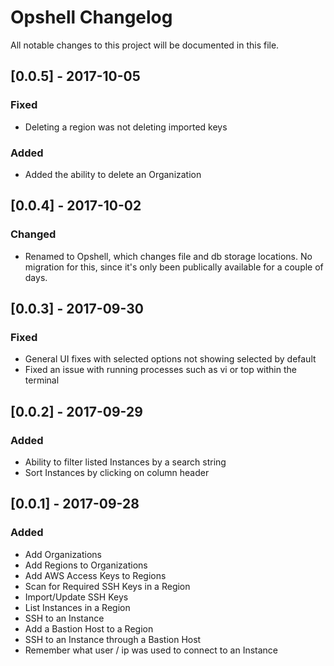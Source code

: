 # Opshell Changelog
All notable changes to this project will be documented in this file.

## [0.0.5] - 2017-10-05
### Fixed
- Deleting a region was not deleting imported keys
### Added
- Added the ability to delete an Organization

## [0.0.4] - 2017-10-02
### Changed
- Renamed to Opshell, which changes file and db storage locations.  No migration for this, since it's only been publically available for a couple of days.

## [0.0.3] - 2017-09-30
### Fixed
- General UI fixes with selected options not showing selected by default
- Fixed an issue with running processes such as vi or top within the terminal

## [0.0.2] - 2017-09-29
### Added
- Ability to filter listed Instances by a search string
- Sort Instances by clicking on column header

## [0.0.1] - 2017-09-28
### Added
- Add Organizations
- Add Regions to Organizations
- Add AWS Access Keys to Regions
- Scan for Required SSH Keys in a Region
- Import/Update SSH Keys
- List Instances in a Region
- SSH to an Instance
- Add a Bastion Host to a Region
- SSH to an Instance through a Bastion Host
- Remember what user / ip was used to connect to an Instance
